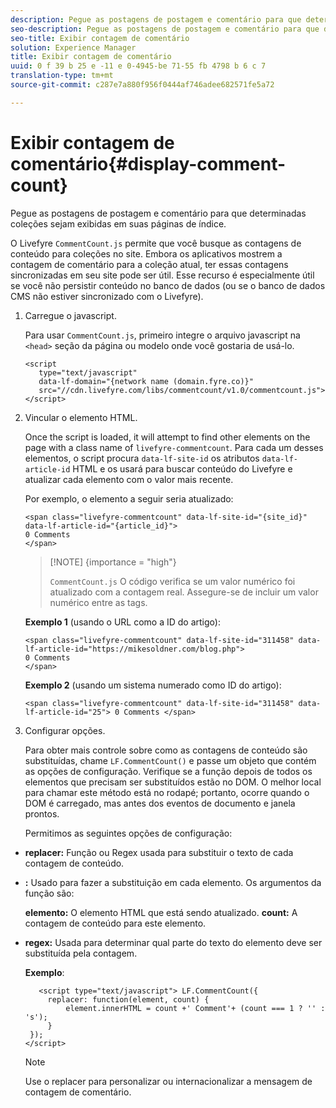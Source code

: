 ```yaml
---
description: Pegue as postagens de postagem e comentário para que determinadas coleções sejam exibidas em suas páginas de índice.
seo-description: Pegue as postagens de postagem e comentário para que determinadas coleções sejam exibidas em suas páginas de índice.
seo-title: Exibir contagem de comentário
solution: Experience Manager
title: Exibir contagem de comentário
uuid: 0 f 39 b 25 e -11 e 0-4945-be 71-55 fb 4798 b 6 c 7
translation-type: tm+mt
source-git-commit: c287e7a880f956f0444af746adee682571fe5a72

---
```



# Exibir contagem de comentário{#display-comment-count}

Pegue as postagens de postagem e comentário para que determinadas coleções sejam exibidas em suas páginas de índice.

O Livefyre `CommentCount.js` permite que você busque as contagens de conteúdo para coleções no site. Embora os aplicativos mostrem a contagem de comentário para a coleção atual, ter essas contagens sincronizadas em seu site pode ser útil. Esse recurso é especialmente útil se você não persistir conteúdo no banco de dados (ou se o banco de dados CMS não estiver sincronizado com o Livefyre).

1. Carregue o javascript.

   Para usar `CommentCount.js`, primeiro integre o arquivo javascript na `<head>` seção da página ou modelo onde você gostaria de usá-lo.

   ```
   <script 
      type="text/javascript" 
      data-lf-domain="{network name (domain.fyre.co)}" 
      src="//cdn.livefyre.com/libs/commentcount/v1.0/commentcount.js"> 
   </script>
   ```

1. Vincular o elemento HTML.

   Once the script is loaded, it will attempt to find other elements on the page with a class name of `livefyre-commentcount`. Para cada um desses elementos, o script procura `data-lf-site-id` os atributos `data-lf-article-id` HTML e os usará para buscar conteúdo do Livefyre e atualizar cada elemento com o valor mais recente.

   Por exemplo, o elemento a seguir seria atualizado:

   ```
   <span class="livefyre-commentcount" data-lf-site-id="{site_id}" data-lf-article-id="{article_id}"> 
   0 Comments  
   </span>
   ```

   >[!NOTE] {importance = &quot;high&quot;}
   >
   >`CommentCount.js` O código verifica se um valor numérico foi atualizado com a contagem real. Assegure-se de incluir um valor numérico entre as tags.

   **Exemplo 1** (usando o URL como a ID do artigo):

   ```
   <span class="livefyre-commentcount" data-lf-site-id="311458" data-lf-article-id="https://mikesoldner.com/blog.php">  
   0 Comments  
   </span>
   ```

   **Exemplo 2** (usando um sistema numerado como ID do artigo):

   ```
   <span class="livefyre-commentcount" data-lf-site-id="311458" data-lf-article-id="25"> 0 Comments </span>
   ```

1. Configurar opções.

   Para obter mais controle sobre como as contagens de conteúdo são substituídas, chame `LF.CommentCount()` e passe um objeto que contém as opções de configuração. Verifique se a função depois de todos os elementos que precisam ser substituídos estão no DOM. O melhor local para chamar este método está no rodapé; portanto, ocorre quando o DOM é carregado, mas antes dos eventos de documento e janela prontos.

   Permitimos as seguintes opções de configuração:

* **replacer:** Função ou Regex usada para substituir o texto de cada contagem de conteúdo.

* **:** Usado para fazer a substituição em cada elemento. Os argumentos da função são:

   **elemento:** O elemento HTML que está sendo atualizado.
   **count:** A contagem de conteúdo para este elemento.

* **regex:** Usada para determinar qual parte do texto do elemento deve ser substituída pela contagem.

   **Exemplo**:

   ```
      <script type="text/javascript"> LF.CommentCount({ 
        replacer: function(element, count) { 
            element.innerHTML = count +' Comment'+ (count === 1 ? '' : 's'); 
        } 
    }); 
   </script>
   ```

   >[!NOTE]
   >
   >Use o replacer para personalizar ou internacionalizar a mensagem de contagem de comentário.
